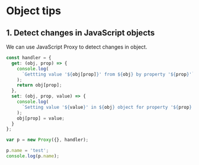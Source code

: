 # Object tips

## 1. Detect changes in JavaScript objects

We can use JavaScript Proxy to detect changes in object.

```javascript
const handler = {
  get: (obj, prop) => {
    console.log(
      `Gettting value '${obj[prop]}' from ${obj} by property '${prop}'`
    );
    return obj[prop];
  },
  set: (obj, prop, value) => {
    console.log(
      `Setting value '${value}' in ${obj} object for property '${prop}'`
    );
    obj[prop] = value;
  }
};

var p = new Proxy({}, handler);

p.name = 'test';
console.log(p.name);
```
